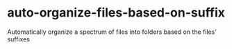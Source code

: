 # auto-organize-files-based-on-suffix
Automatically organize a spectrum of files into folders based on the files' suffixes
